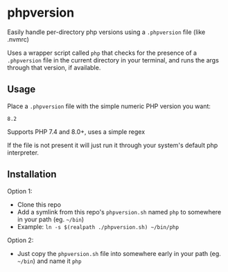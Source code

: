 # phpversion

Easily handle per-directory php versions using a `.phpversion` file (like .nvmrc)

Uses a wrapper script called `php` that checks for the presence of a `.phpversion` file in the current directory 
in your terminal, and runs the args through that version, if available. 

## Usage

Place a `.phpversion` file with the simple numeric PHP version you want:

```
8.2
```

Supports PHP 7.4 and 8.0+, uses a simple regex

If the file is not present it will just run it through your system's default php interpreter.

## Installation

Option 1:

- Clone this repo
- Add a symlink from this repo's `phpversion.sh` named `php` to somewhere in your path (eg. `~/bin`)
- Example: `ln -s $(realpath ./phpversion.sh) ~/bin/php`

Option 2:
- Just copy the `phpversion.sh` file into somewhere early in your path (eg. `~/bin`) and name it `php`